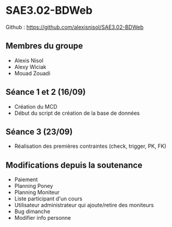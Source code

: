 # SAE3.02-BDWeb
Github : https://github.com/alexisnisol/SAE3.02-BDWeb

## Membres du groupe
- Alexis Nisol
- Alexy Wiciak
- Mouad Zouadi

## Séance 1 et 2 (16/09)
- Création du MCD
- Début du script de création de la base de données

## Séance 3 (23/09)
- Réalisation des premières contraintes (check, trigger, PK, FK)


## Modifications depuis la soutenance
- Paiement
- Planning Poney
- Planning Moniteur
- Liste participant d'un cours
- Utilisateur administrateur qui ajoute/retire des moniteurs
- Bug dimanche
- Modifier info personne
